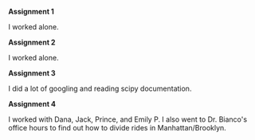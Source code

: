 **Assignment 1**

I worked alone. 


**Assignment 2**

I worked alone. 


**Assignment 3**

I did a lot of googling and reading scipy documentation. 


**Assignment 4**

I worked with Dana, Jack, Prince, and Emily P. I also went to Dr. Bianco's office hours to find out how to divide rides in Manhattan/Brooklyn. 
